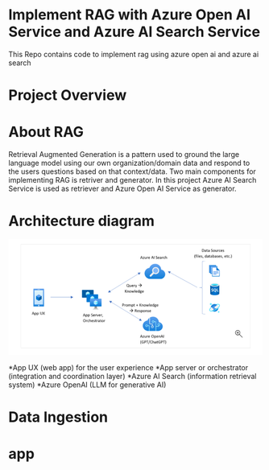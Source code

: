 # Implement RAG with Azure Open AI Service and Azure AI Search Service
This Repo contains code to implement rag using azure open ai and azure ai search

# Project Overview


# About RAG
Retrieval Augmented Generation is a pattern used to ground the large language model using our own organization/domain data and respond to the users questions based on that context/data.
Two main components for implementing RAG is retriver and generator. In this project Azure AI Search Service is used as retriever and Azure Open AI Service as generator.

# Architecture diagram

![screenshot](image.png)

 *App UX (web app) for the user experience
 *App server or orchestrator (integration and coordination layer)
 *Azure AI Search (information retrieval system)
 *Azure OpenAI (LLM for generative AI)

# Data Ingestion



# app





